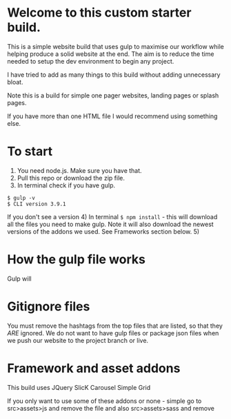 # Welcome to this custom starter build.

This is a simple website build that uses gulp to maximise our workflow while helping produce a solid website at the end. The aim is to reduce the time needed to setup the dev environment to begin any project.

I have tried to add as many things to this build without adding unnecessary bloat.

Note this is a build for simple one pager websites, landing pages or splash pages.

If you have more than one HTML file I would recommend using something else.

# To start

1) You need node.js. Make sure you have that.
2) Pull this repo or download the zip file.
3) In terminal check if you have gulp.
```
$ gulp -v
$ CLI version 3.9.1
```
If you don't see a version
4) In terminal ```$ npm install``` - this will download all the files you need to make gulp. Note it will also download the newest versions of the addons we used. See Frameworks section below.
5)


# How the gulp file works

Gulp will

# Gitignore files

You must remove the hashtags from the top files that are listed, so that they *ARE* ignored. We do not want to have gulp files or package json files when we push our website to the project branch or live.

# Framework and asset addons

This build uses
   JQuery
   SlicK Carousel
   Simple Grid

If you only want to use some of these addons or none - simple go to src>assets>js and remove the file and also src>assets>sass and remove
